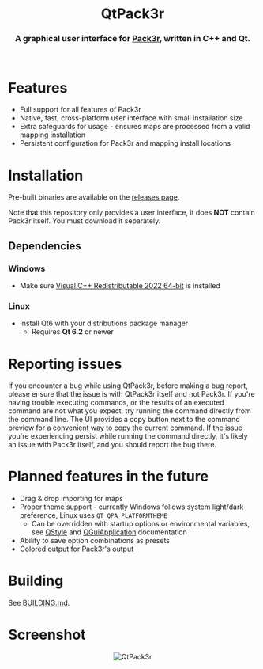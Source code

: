 <p align="center">
  <h1 align="center">QtPack3r</h1>
  <h3 align="center">A graphical user interface for <a href=https://github.com/ovska/Pack3r>Pack3r</a>, written in C++ and Qt.</h3>
</p>

&nbsp;

# Features
* Full support for all features of Pack3r
* Native, fast, cross-platform user interface with small installation size
* Extra safeguards for usage - ensures maps are processed from a valid mapping installation
* Persistent configuration for Pack3r and mapping install locations

# Installation
Pre-built binaries are available on the [releases page](https://github.com/Aciz/QtPack3r/releases).

Note that this repository only provides a user interface, it does **NOT** contain Pack3r itself. You must download it separately.

## Dependencies
### Windows
* Make sure [Visual C++ Redistributable 2022 64-bit](https://learn.microsoft.com/en-us/cpp/windows/latest-supported-vc-redist?view=msvc-170#latest-microsoft-visual-c-redistributable-version) is installed
### Linux
* Install Qt6 with your distributions package manager
    * Requires **Qt 6.2** or newer
 
# Reporting issues
If you encounter a bug while using QtPack3r, before making a bug report, please ensure that the issue is with QtPack3r itself and not Pack3r. If you're having trouble executing commands, or the results of an executed command are not what you expect, try running the command directly from the command line. The UI provides a copy button next to the command preview for a convenient way to copy the current command. If the issue you're experiencing persist while running the command directly, it's likely an issue with Pack3r itself, and you should report the bug there.

# Planned features in the future
* Drag & drop importing for maps
* Proper theme support - currently Windows follows system light/dark preference, Linux uses `QT_QPA_PLATFORMTHEME`
    * Can be overridden with startup options or environmental variables, see [QStyle](https://doc.qt.io/qt-6/qstyle.html#details) and [QGuiApplication](https://doc.qt.io/qt-6/qguiapplication.html#supported-command-line-options) documentation
* Ability to save option combinations as presets
* Colored output for Pack3r's output

# Building
See [BUILDING.md](BUILDING.md).

# Screenshot
<p align="center">
  <img
    title="QtPack3r"
    src="https://github.com/user-attachments/assets/9256c921-8d51-4233-b9ea-c885ebb7f5eb" />
</p>

